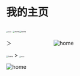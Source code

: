 #  我的主页　

<img src="https://ss1.bdstatic.com/70cFuXSh_Q1YnxGkpoWK1HF6hhy/it/u=3503140791,654733160&amp;fm=26&amp;gp=0.jpg" alt="home" title="百度logo" style="zoom:25%;" />  <img src="https://timgsa.baidu.com/timg?image&amp;quality=80&amp;size=b9999_10000&amp;sec=1592371121428&amp;di=f04587a573ccf4a6b1dbd7141738f3db&amp;imgtype=0&amp;src=http%3A%2F%2Fb-ssl.duitang.com%2Fuploads%2Fitem%2F201707%2F09%2F20170709214908_fTVE4.png" alt="home" title="百度logo" style="zoom: 33%;" /><img src="https://timgsa.baidu.com/timg?image&quality=80&size=b9999_10000&sec=1592371121392&di=7c4dd047c4f2cb2b81f2498bd6edf60b&imgtype=0&src=http%3A%2F%2Fa.hiphotos.baidu.com%2Fzhidao%2Fwh%253D450%252C600%2Fsign%3D79f6d4b7b41bb0518f71bb2c034af682%2F9e3df8dcd100baa11d909f2e4010b912c9fc2ee3.jpg" alt="home" title="百度logo" style="zoom:33%;" />  　　                                                                                





＞　　　　　　　　![home](https://timgsa.baidu.com/timg?image&quality=80&size=b9999_10000&sec=1592371597395&di=f3790be8db33022cb59cf0496702750d&imgtype=0&src=http%3A%2F%2Fpic2.52pk.com%2Ffiles%2F140925%2F1285740_105339_6144.jpg "百度logo")



<img src="https://timgsa.baidu.com/timg?image&amp;quality=80&amp;size=b9999_10000&amp;sec=1592371597394&amp;di=c41157a9f0daafb94d0c65e80e0f1342&amp;imgtype=0&amp;src=http%3A%2F%2Fb-ssl.duitang.com%2Fuploads%2Fitem%2F201307%2F18%2F20130718135040_LzSKE.jpeg" alt="home" title="百度logo" style="zoom:33%;" /> >                                          <img src="https://timgsa.baidu.com/timg?image&amp;quality=80&amp;size=b9999_10000&amp;sec=1592371788940&amp;di=4d6ee044c27d82bd42ff2d1347e000cb&amp;imgtype=0&amp;src=http%3A%2F%2Fb-ssl.duitang.com%2Fuploads%2Fitem%2F201703%2F26%2F20170326123455_3r58H.thumb.700_0.jpeg" alt="home" title="百度logo" style="zoom:25%;" />

![home](https://timgsa.baidu.com/timg?image&quality=80&size=b9999_10000&sec=1592371597391&di=4aeb46aeab22166796f970b60ee9b53b&imgtype=0&src=http%3A%2F%2Fgss0.baidu.com%2F-vo3dSag_xI4khGko9WTAnF6hhy%2Fzhidao%2Fpic%2Fitem%2F6a600c338744ebf8c70d3893dcf9d72a6059a71a.jpg "百度logo")